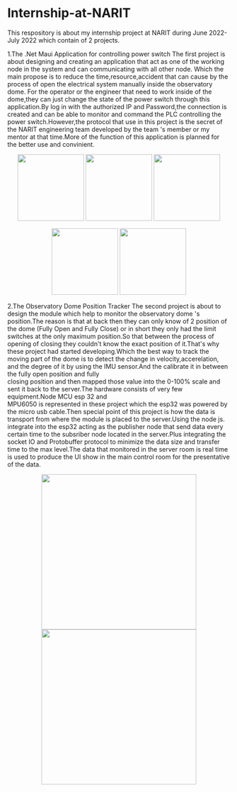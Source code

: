 # Internship-at-NARIT
This respository is about my internship project at NARIT during June 2022- July 2022 which contain of 2 projects.

1.The .Net Maui Application for controlling power switch
  The first project is about designing and creating an application that act as one of the working node in the system and can communicating with all other node.
  Which the main propose is to reduce the time,resource,accident that can cause by the process of open the electrical system manually inside the observatory dome.
  For the operator or the engineer that need to work inside of the dome,they can just change the state of the power switch through this application.By log in with 
  the authorized IP and Password,the connection is created and can be able to monitor and command the PLC controlling the power switch.However,the protocol that use 
  in this project is the secret of the NARIT engineering team developed by the team 's member or my mentor at that time.More of the function of this application is     planned for the better use and convinient.

  <p align="center">
    <img src="https://github.com/SPACEWALKER31552/Internship-at-NARIT/assets/109845426/0f957a6d-3093-4b21-9f2e-3a61c681192c" width="150" >
    <img src="https://github.com/SPACEWALKER31552/Internship-at-NARIT/assets/109845426/89bec6f0-4694-4b9d-8e3a-4ea83f3951fa" width="150" >
    <img src="https://github.com/SPACEWALKER31552/Internship-at-NARIT/assets/109845426/3a702220-9d8b-4818-9d74-8843eae84c15" width="150" >
  </p>
  <p align="center">
    <img src="https://github.com/SPACEWALKER31552/Internship-at-NARIT/assets/109845426/c2a7cbb9-669c-4920-9a5a-0247caf19ac6" width="150" >
    <img src="https://github.com/SPACEWALKER31552/Internship-at-NARIT/assets/109845426/eee9c18f-a92b-4cb1-9edd-0c13c059d6a1" width="150" >
  </p>

2.The Observatory Dome Position Tracker
  The second project is about to design the module which help to monitor the observatory dome 's position.The reason is that at back then they can only know of 2 
  position of the dome (Fully Open and Fully Close) or in short they only had the limit switches at the only maximum position.So that between the process of opening 
  of closing they couldn't know the exact position of it.That's why these project had started developing.Which the best way to track the moving part of the dome is     to detect the change in velocity,accerelation, and the degree of it by using the IMU sensor.And the calibrate it in between the fully open position and fully  
  closing position and then mapped those value into the 0-100% scale and sent it back to the server.The hardware consists of very few equipment.Node MCU esp 32 and  
  MPU6050 is represented in these project which the esp32 was powered by the micro usb cable.Then special point of this project is how the data is transport from 
  where the module is placed to the server.Using the node js. integrate into the esp32 acting as the publisher node that send data every certain time to the 
  subsriber node located in the server.Plus integrating the socket IO and Protobuffer protocol to minimize the data size and transfer time to the max level.The data 
  that monitored in the server room is real time  is used to produce the UI show in the main control room for the presentative of the data.
  <p align="center">
    <img src="https://github.com/SPACEWALKER31552/Internship-at-NARIT/assets/109845426/384b2cc3-2b68-4656-816b-99e7ed1e32c2" width="350" >
    <img src="https://github.com/SPACEWALKER31552/Internship-at-NARIT/assets/109845426/359601a5-90ed-4ebb-bc9e-a02c0d79b02a" width="350" >
  </p>
